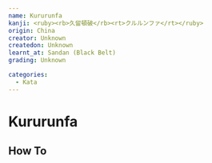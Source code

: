 ```yaml
---
name: Kururunfa
kanji: <ruby><rb>久留頓破</rb><rt>クルルンファ</rt></ruby>
origin: China
creator: Unknown
createdon: Unknown
learnt_at: Sandan (Black Belt)
grading: Unknown

categories:
  - Kata
---
```


# Kururunfa

<Infobox/>

<!-- ## Name Meaning -->

<!-- ## Kata History -->

## How To

<Wiki-Video url="https://youtu.be/3HGX7L6VIcU"/>

<!-- ### Important Points -->

<!-- ## Bunkai -->

<!-- See [Kururunfa (Bunkai)](/bunkai/kururunfa.md) -->
